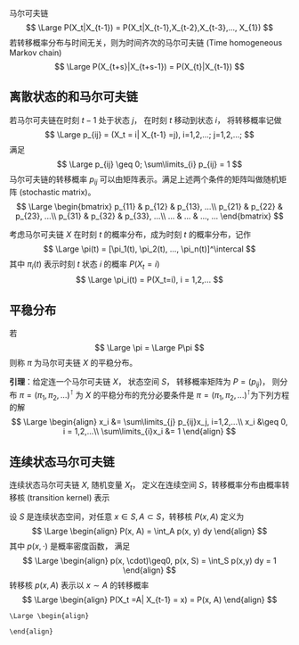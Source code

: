  

马尔可夫链
$$
\Large P(X_t|X_{t-1}) = P(X_t|X_{t-1},X_{t-2},X_{t-3},..., X_{1})
$$
若转移概率分布与时间无关，则为时间齐次的马尔可夫链 (Time homogeneous Markov chain)
$$
\Large P(X_{t+s}|X_{t+s-1}) = P(X_{t}|X_{t-1}) 
$$

## 离散状态的和马尔可夫链

若马尔可夫链在时刻 $t-1$ 处于状态 $j$， 在时刻 $t$ 移动到状态 $i$， 将转移概率记做
$$
\Large p_{ij} = (X_t = i| X_{t-1} =j), i=1,2,...; j=1,2,...;
$$
满足
$$
\Large p_{ij} \geq 0; \sum\limits_{i} p_{ij} = 1
$$
马尔可夫链的转移概率 $p_{ij}$ 可以由矩阵表示。满足上述两个条件的矩阵叫做随机矩阵 (stochastic matrix)。
$$
\Large \begin{bmatrix}
p_{11} & p_{12} & p_{13}, ...\\
p_{21} & p_{22} & p_{23}, ...\\
p_{31} & p_{32} & p_{33}, ...\\
... & ... & ..., ...
\end{bmatrix}
$$


考虑马尔可夫链 $X$ 在时刻 $t$ 的概率分布，成为时刻 $t$ 的概率分布，记作
$$
\Large  \pi(t) = [\pi_1(t), \pi_2(t), ..., \pi_n(t)]^\intercal
$$
其中 $\pi_i(t)$ 表示时刻 $t$ 状态 $i$ 的概率 $P(X_t = i)$
$$
\Large \pi_i(t) = P(X_t=i), i = 1,2,...
$$


## 平稳分布

若
$$
\Large \pi = \Large P\pi
$$
则称 $\pi$ 为马尔可夫链 $X$ 的平稳分布。

**引理**：给定连一个马尔可夫链 $X$， 状态空间 $S$， 转移概率矩阵为 $P = (p_{ij})$， 则分布 $\pi=(\pi_1,\pi_2,...)^\intercal$ 为 $X$ 的平稳分布的充分必要条件是 $\pi=(\pi_1,\pi_2,...)^\intercal$为下列方程的解
$$
\Large \begin{align}
x_i &= \sum\limits_{j} p_{ij}x_j, i=1,2,...\\
x_i &\geq 0, i = 1,2,...\\
\sum\limits_{i}x_i &= 1
\end{align}
$$

## 连续状态马尔可夫链

连续状态马尔可夫链 $X$, 随机变量 $X_t$， 定义在连续空间 $S$，转移概率分布由概率转移核 (transition kernel) 表示

设 $S$ 是连续状态空间，对任意 $x\in S, A\subset S$，转移核 $P(x, A)$ 定义为
$$
\Large \begin{align}
P(x, A) = \int_A p(x, y) dy
\end{align}
$$
其中 $p(x, \cdot)$ 是概率密度函数， 满足 
$$
\Large \begin{align}
p(x, \cdot)\geq0, p(x, S) = \int_S p(x,y) dy = 1
\end{align}
$$
转移核 $p(x, A)$ 表示以 $x\sim A$ 的转移概率
$$
\Large \begin{align}
P(X_t =A| X_{t-1} = x) = P(x, A)
\end{align}
$$






```
\Large \begin{align}

\end{align}
```




















